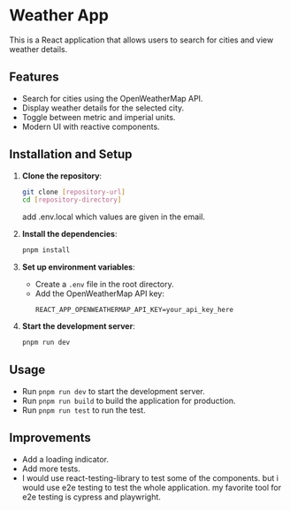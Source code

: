 # Weather App

This is a React application that allows users to search for cities and view weather details.

## Features

- Search for cities using the OpenWeatherMap API.
- Display weather details for the selected city.
- Toggle between metric and imperial units.
- Modern UI with reactive components.

## Installation and Setup

1. **Clone the repository**:

   ```bash
   git clone [repository-url]
   cd [repository-directory]
   ```

   add .env.local which values are given in the email.

2. **Install the dependencies**:

   ```bash
   pnpm install
   ```

3. **Set up environment variables**:

   - Create a `.env` file in the root directory.
   - Add the OpenWeatherMap API key:
     ```env
     REACT_APP_OPENWEATHERMAP_API_KEY=your_api_key_here
     ```

4. **Start the development server**:
   ```bash
   pnpm run dev
   ```

## Usage

- Run `pnpm run dev` to start the development server.
- Run `pnpm run build` to build the application for production.
- Run `pnpm run test` to run the test.

## Improvements

- Add a loading indicator.
- Add more tests.
- I would use react-testing-library to test some of the components.
  but i would use e2e testing to test the whole application. my favorite tool for e2e testing is cypress and playwright.
